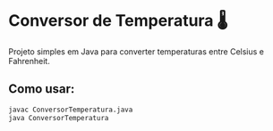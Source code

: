 # Conversor de Temperatura 🌡️

Projeto simples em Java para converter temperaturas entre Celsius e Fahrenheit.

## Como usar:

```bash
javac ConversorTemperatura.java
java ConversorTemperatura
